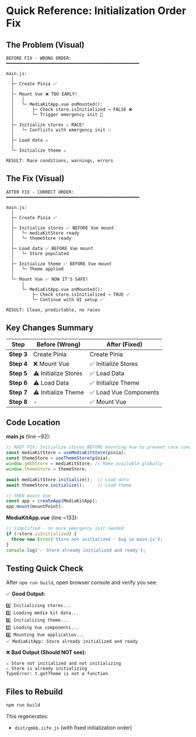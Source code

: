 # Quick Reference: Initialization Order Fix

## The Problem (Visual)

```
BEFORE FIX - WRONG ORDER:
━━━━━━━━━━━━━━━━━━━━━━━━━━━━━━━━━━━━━━━━━━━━━━━━━━━

main.js:
  │
  ├─ Create Pinia ✅
  │
  ├─ Mount Vue ❌ TOO EARLY!
  │   │
  │   └─ MediaKitApp.vue onMounted():
  │       ├─ Check store.isInitialized → FALSE ❌
  │       └─ Trigger emergency init 🚨
  │
  ├─ Initialize stores ⚠️ RACE!
  │   └─ Conflicts with emergency init 💥
  │
  ├─ Load data ⚠️
  │
  └─ Initialize theme ⚠️

RESULT: Race conditions, warnings, errors
```

## The Fix (Visual)

```
AFTER FIX - CORRECT ORDER:
━━━━━━━━━━━━━━━━━━━━━━━━━━━━━━━━━━━━━━━━━━━━━━━━━━━

main.js:
  │
  ├─ Create Pinia ✅
  │
  ├─ Initialize stores ✅ BEFORE Vue mount
  │   └─ mediaKitStore ready
  │   └─ themeStore ready
  │
  ├─ Load data ✅ BEFORE Vue mount
  │   └─ Store populated
  │
  ├─ Initialize theme ✅ BEFORE Vue mount
  │   └─ Theme applied
  │
  └─ Mount Vue ✅ NOW IT'S SAFE!
      │
      └─ MediaKitApp.vue onMounted():
          ├─ Check store.isInitialized → TRUE ✅
          └─ Continue with UI setup ✅

RESULT: Clean, predictable, no races
```

## Key Changes Summary

| Step | Before (Wrong) | After (Fixed) |
|------|---------------|---------------|
| **Step 3** | Create Pinia | Create Pinia |
| **Step 4** | ❌ Mount Vue | ✅ Initialize Stores |
| **Step 5** | ⚠️ Initialize Stores | ✅ Load Data |
| **Step 6** | ⚠️ Load Data | ✅ Initialize Theme |
| **Step 7** | ⚠️ Initialize Theme | ✅ Load Vue Components |
| **Step 8** | - | ✅ Mount Vue |

## Code Location

**main.js** (line ~92):
```javascript
// ROOT FIX: Initialize stores BEFORE mounting Vue to prevent race condition
const mediaKitStore = useMediaKitStore(pinia);
const themeStore = useThemeStore(pinia);
window.gmkbStore = mediaKitStore; // Make available globally
window.themeStore = themeStore;

await mediaKitStore.initialize();  // Load data
await themeStore.initialize();     // Load theme

// THEN mount Vue
const app = createApp(MediaKitApp);
app.mount(mountPoint);
```

**MediaKitApp.vue** (line ~133):
```javascript
// Simplified - no more emergency init needed
if (!store.isInitialized) {
  throw new Error('Store not initialized - bug in main.js');
}
console.log('✅ Store already initialized and ready');
```

## Testing Quick Check

After `npm run build`, open browser console and verify you see:

✅ **Good Output:**
```
4️⃣ Initializing stores...
5️⃣ Loading media kit data...
6️⃣ Initializing theme...
7️⃣ Loading Vue components...
8️⃣ Mounting Vue application...
✅ MediaKitApp: Store already initialized and ready
```

❌ **Bad Output (Should NOT see):**
```
⚠️ Store not initialized and not initializing
⚠️ Store is already initializing
TypeError: t.getTheme is not a function
```

## Files to Rebuild

```bash
npm run build
```

This regenerates:
- `dist/gmkb.iife.js` (with fixed initialization order)
